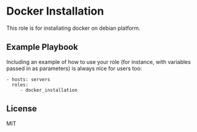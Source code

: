 Docker Installation
=========

This role is for installating docker on debian platform.

Example Playbook
----------------

Including an example of how to use your role (for instance, with variables passed in as parameters) is always nice for users too:

    - hosts: servers
      roles:
         - docker_installation

License
-------

MIT


